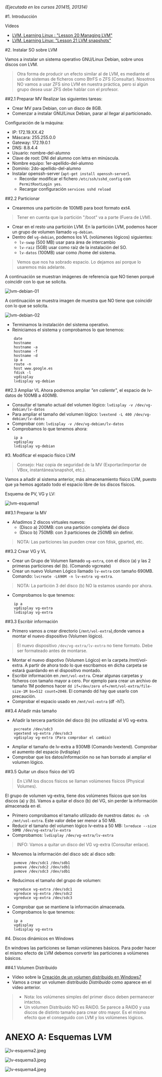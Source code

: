 *(Ejecutada en los cursos 201415, 201314)*

#1. Introducción

Vídeos
* [LVM. Learning Linux : "Lesson 20 Managing LVM"](https://youtu.be/m9SNN6IWyZo?list=PL3E447E094F7E3EBB)
* [LVM. Learning Linux: "Lesson 21 LVM snapshots"](https://youtu.be/N8rUlYL2O_g?list=PL3E447E094F7E3EBB)

#2. Instalar SO sobre LVM

Vamos a instalar un sistema operativo GNU/Linux Debian, sobre unos discos con LVM.

> Otra forma de producir un efecto similar al de LVM, es mediante el uso de 
sistemas de ficheros como BtrFS o ZFS (Consultar).
> Nosotros NO vamos a usar ZFS sino LVM en nuestra práctica, pero si algún 
grupo desea usar ZFS debe hablar con el profesor.

##2.1 Preparar MV
Realizar las siguientes tareas:
* Crear MV para Debian, con un disco de 8GB.
* Comenzar a instalar GNU/Linux Debian, parar al llegar al particionado.

Configuración de la máquina:
* IP: 172.19.XX.42
* Máscara: 255.255.0.0
* Gateway: 172.19.0.1
* DNS: 8.8.4.4
* Usuario: nombre-del-alumno
* Clave de root: DNI del alumno con letra en minúscula.
* Nombre equipo: 1er-apellido-del-alumno
* Dominio: 2do-apellido-del-alumno
* Instalar openssh-server (`apt-get install openssh-server`).
    * Recordar modificar el fichero `/etc/ssh/sshd_config` con `PermitRootLogin yes`.
    * Recargar configuración `services sshd reload`

##2.2 Particionar

* Crearemos una partición de 100MB para boot formato ext4. 

> Tener en cuenta que la partición "/boot" va a parte (Fuera de LVM).

* Crear en el resto una partición LVM. En la partición LVM, podemos hacer 
un grupo de volumen llamado `vg-debian`.
* Dentro del `vg-debian`, podemos los VL (volúmenes lógicos) siguientes:
    * `lv-swap` (500 MB) usar para área de intercambio
    * `lv-raiz` (5GB) usar como raíz de la instalación del SO.
    * `lv-datos` (100MB) usar como /home del sistema.

> Vemos que nos ha sobrado espacio. Lo dejamos así porque lo usaremos más adelante.

A continuación se muestran imágenes de referencia que NO tienen porqué coincidir con lo que se solicita.

![lvm-debian-01](./images/lvm-debian-01.png)

A continuación se muestra imagen de muestra que NO tiene que coincidir con lo que se solicita.

![lvm-debian-02](./images/lvm-debian-02.png)

* Terminamos la instalación del sistema operativo.
* Reiniciamos el sistema y comprobamos lo que tenemos:
```
    date
    hostname
    hostname -a
    hostname -f
    hostname -d
    ip a
    route -n
    host www.google.es
    fdisk -l
    vgdisplay
    lvdisplay vg-debian
```
      
##2.3 Ampliar VL
Ahora podremos ampliar *"en caliente"*, el espacio de lv-datos de 100MB a 400MB.

* Consultar el tamaño actual del volumen lógico: `lvdisplay -v /dev/vg-debian/lv-datos`
* Para ampliar el tamaño del volumen lógico: `lvextend -L 400 /dev/vg-debian/lv-datos`
* Comprobar con: `lvdisplay -v /dev/vg-debian/lv-datos`
* Comprobamos lo que tenemos ahora:
```
    ip a
    vgdisplay
    lvdisplay vg-debian
```

#3. Modificar el espacio físico LVM

> Consejo: Haz copia de seguridad de la MV (Exportar/importar de VBox, instantánea/snapshot, etc.).

Vamos a añadir al sistema anterior, más almacenamiento físico LVM, puesto que ya hemos agotado 
todo el espacio libre de los discos físicos.

Esquema de PV, VG y LV:

![lvm-esquema1](./images/lvm-esquema1.jpeg)

##3.1 Preparar la MV
* Añadimos 2 discos virtuales nuevos:
    * (Disco a) 200MB: con una partición completa del disco
    * (Disco b) 750MB: con 3 particiones de 250MB sin definir.
    
> NOTA: Las particiones las pueden crear con fdisk, gparted, etc.

##3.2 Crear VG y VL

* Crear un Grupo de Volumen llamado `vg-extra`, con el disco (a) y las 2 
primeras particiones del (b). (Comando vgcreate)
* Crear un nuevo Volumen Lógico llamado `lv-extra` con tamaño 690MB. 
Comando: `lvcreate -L690M -n lv-extra vg-extra`.

> NOTA: La partición 3 del disco (b) NO la estamos usando por ahora.
* Comprobamos lo que tenemos:
```
    ip a
    vgdisplay vg-extra
    lvdisplay vg-extra
```
          
##3.3 Escribir información

* Primero vamos a crear directorio (`/mnt/vol-extra`),donde vamos a montar el nuevo dispositivo (Volumen lógico).
> El nuevo dispositivo `/dev/vg-extra/lv-extra` no tiene formato. Debe ser formateado antes de montarse.
* Montar el nuevo dispotivo (Volumen Lógico) en la carpeta /mnt/vol-extra. 
A partir de ahora todo lo que escribamos en dicha carpeta se estará guardando en el dispositivo montado.
* Escribir información en `/mnt/vol-extra`. Crear algunas carpetas y ficheros con tamaño mayor a cero. 
Por ejemplo para crear un archivo de tamaño 1M podemos hacer `dd if=/dev/zero of=/mnt/vol-extra/file-size-1M bs=512 count=2048`. 
El comando dd hay que usarlo con precaución.
* Comprobar el espacio usado en `/mnt/vol-extra` (df -hT).

##3.4 Añadir más tamaño

* Añadir la tercera partición del disco (b) (no utilizada) al VG vg-extra.
```
    pvcreate /dev/sdc3
    vgextend vg-extra /dev/sdc3
    vgdisplay vg-extra (Para comprobar el cambio)
```
* Ampliar el tamaño de lv-extra a 930MB (Comando lvextend). Comprobar el aumento del espacio (lvdisplay)
* Comprobar que los datos/información no se han borrado al ampliar el volumen lógico.

##3.5 Quitar un disco físico del VG

> En LVM los discos físicos se llaman volúmenes físicos (Physical Volumes). 

El grupo de volumen vg-extra, tiene dos volúmenes físicos que son los discos (a) y (b). 
Vamos a quitar el disco (b) del VG, sin perder la información almacenada en él.

* Primero comprobamos el tamaño utilizado de nuestros datos: `du -sh /mnt/vol-extra`. 
Este valor debe ser menor a 50 MB.
* Reducir el tamaño del volumen lógico lv-extra a 50 MB: `lvreduce --size 50MB /dev/vg-extra/lv-extra`
* Comprobamos: `lvdisplay /dev/vg-extra/lv-extra`

> INFO: Vamos a quitar un disco del VG vg-extra (Consultar enlace).

* Movemos la información del disco sdc al disco sdb:
```
    pvmove /dev/sdc1 /dev/sdb1
    pvmove /dev/sdc2 /dev/sdb1
    pvmove /dev/sdc3 /dev/sdb1
```
* Reducimos el tamaño del grupo de volumen:
```
    vgreduce vg-extra /dev/sdc1
    vgreduce vg-extra /dev/sdc2
    vgreduce vg-extra /dev/sdc3
```
* Comprobar que se mantiene la información almacenada.
* Comprobamos lo que tenemos:
```
    ip a
    vgdisplay
    lvdisplay vg-extra
```

#4. Discos dinámicos en Windows

En windows las particiones se llaman volúmenes básicos. Para poder hacer el mismo
efecto de LVM debemos convertir las particiones a volúmenes básicos.

##4.1 Volumen Distribuido

* Vídeo sobre la [Creación de un volumen distribuido en Windows7](https://www.youtube.com/watch?v=prXBbHvqgx8)
* Vamos a crear un volumen distribuido *Distribuido* como aparece en el vídeo anterior.

> * Nota: los volúmenes simples del primer disco deben permanecer intactos.
> * Un volumen Distribuido NO es RAID0. Se parece a RAID0 y usa discos de distinto tamaño
para crear otro mayor. Es el mismo efecto que el conseguido con LVM y los volúmenes lógicos.


# ANEXO A: Esquemas LVM

![lv-esquema2.jpeg](./images/lvm-esquema2.jpeg)

![lv-esquema3.jpeg](./images/lvm-esquema3.jpeg)

![lv-esquema4.jpeg](./images/lvm-esquema4.jpeg)
